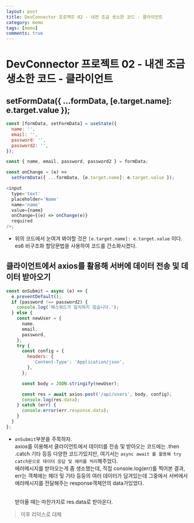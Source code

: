 ```yaml
---
layout: post
title: DevConnector 프로젝트 02 - 내겐 조금 생소한 코드 - 클라이언트
category: memo
tags: [memo]
comments: true
---
```


# DevConnector 프로젝트 02 - 내겐 조금 생소한 코드 - 클라이언트

## setFormData({ ...formData, [e.target.name]: e.target.value });

```javascript
const [formData, setFormData] = useState({
  name: '',
  email: '',
  password: '',
  password2: '',
});

const { name, email, password, password2 } = formData;

const onChange = (e) =>
  setFormData({ ...formData, [e.target.name]: e.target.value });

<input
  type='text'
  placeholder='Name'
  name='name'
  value={name}
  onChange={(e) => onChange(e)}
  required
/>;
```

- 위의 코드에서 눈여겨 봐야할 것은 `[e.target.name]: e.target.value` 이다. <br>
  es6 비구조화 할당문법을 사용하여 코드를 간소화시켰다.

## 클라이언트에서 axios를 활용해 서버에 데이터 전송 및 데이터 받아오기

```javascript
const onSubmit = async (e) => {
  e.preventDefault();
  if (password !== password2) {
    console.log('패스워드가 일치하지 않습니다.');
  } else {
    const newUser = {
      name,
      email,
      password,
    };
    try {
      const config = {
        headers: {
          'Content-Type': 'Application/json',
        },
      };

      const body = JSON.stringify(newUser);

      const res = await axios.post('/api/users', body, config);
      console.log(res.data);
    } catch (err) {
      console.error(err.response.data);
    }
  }
};
```

- `onSubmit`부분을 주목하자. <br>
  axios를 이용해서 클라이언트에서 데이터를 전송 및 받아오는 코드에는 .then .catch 기타 등등 다양한 코드가있지만, 여기서는 `async await 를 활용해 try catch문으로 데이터 응답 및 에러를 처리`해주었다.<br>
  에러메시지를 받아오는게 좀 생소했는데, 직접 console.log(err)를 찍어본 결과, err는 객체에는 헤더 및 기타 등등의 여러 데이터가 담겨있는데 그중에서 서버에서 에러메시지를 전달해주는 response객체안의 data가있었다.<br><br>

  받아올 때는 마찬가지로 res.data로 받아온다.

> 이후 리덕스로 대체
